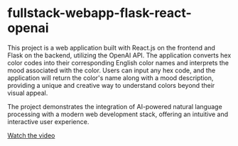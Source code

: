 # fullstack-webapp-flask-react-openai
This project is a web application built with React.js on the frontend and Flask on the backend, utilizing the OpenAI API. The application converts hex color codes into their corresponding English color names and interprets the mood associated with the color. Users can input any hex code, and the application will return the color's name along with a mood description, providing a unique and creative way to understand colors beyond their visual appeal.

The project demonstrates the integration of AI-powered natural language processing with a modern web development stack, offering an intuitive and interactive user experience.

[Watch the video](path/to/your-video.mp4)
